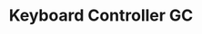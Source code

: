 ---
title: Keyboard Controller GC
company: Sammy
variation: Phantasy Star Online Episode III Box
connection:
  - System
---